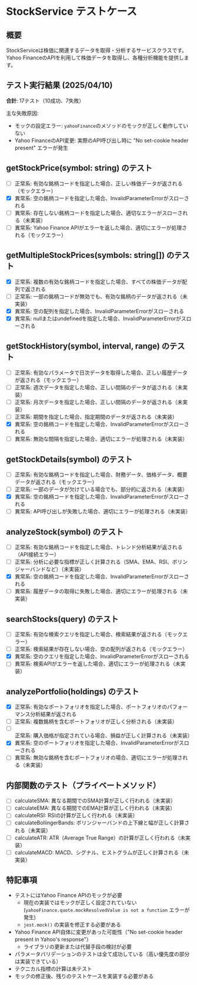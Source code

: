 # StockService テストケース

## 概要
StockServiceは株価に関連するデータを取得・分析するサービスクラスです。Yahoo FinanceのAPIを利用して株価データを取得し、各種分析機能を提供します。

## テスト実行結果 (2025/04/10)
**合計**: 17テスト（10成功、7失敗）

主な失敗原因:
- モックの設定エラー: `yahooFinance`のメソッドのモックが正しく動作していない
- Yahoo FinanceのAPI変更: 実際のAPI呼び出し時に "No set-cookie header present" エラーが発生

## getStockPrice(symbol: string) のテスト
- [ ] 正常系: 有効な銘柄コードを指定した場合、正しい株価データが返される（モックエラー）
- [x] 異常系: 空の銘柄コードを指定した場合、InvalidParameterErrorがスローされる
- [ ] 異常系: 存在しない銘柄コードを指定した場合、適切なエラーがスローされる（未実装）
- [ ] 異常系: Yahoo Finance APIがエラーを返した場合、適切にエラーが処理される（モックエラー）

## getMultipleStockPrices(symbols: string[]) のテスト
- [x] 正常系: 複数の有効な銘柄コードを指定した場合、すべての株価データが配列で返される
- [ ] 正常系: 一部の銘柄コードが無効でも、有効な銘柄のデータが返される（未実装）
- [x] 異常系: 空の配列を指定した場合、InvalidParameterErrorがスローされる
- [x] 異常系: nullまたはundefinedを指定した場合、InvalidParameterErrorがスローされる

## getStockHistory(symbol, interval, range) のテスト
- [ ] 正常系: 有効なパラメータで日次データを取得した場合、正しい履歴データが返される（モックエラー）
- [ ] 正常系: 週次データを指定した場合、正しい間隔のデータが返される（未実装）
- [ ] 正常系: 月次データを指定した場合、正しい間隔のデータが返される（未実装）
- [ ] 正常系: 期間を指定した場合、指定期間のデータが返される（未実装）
- [x] 異常系: 空の銘柄コードを指定した場合、InvalidParameterErrorがスローされる
- [ ] 異常系: 無効な間隔を指定した場合、適切にエラーが処理される（未実装）

## getStockDetails(symbol) のテスト
- [ ] 正常系: 有効な銘柄コードを指定した場合、財務データ、価格データ、概要データが返される（モックエラー）
- [ ] 正常系: 一部のデータが欠けている場合でも、部分的に返される（未実装）
- [x] 異常系: 空の銘柄コードを指定した場合、InvalidParameterErrorがスローされる
- [ ] 異常系: API呼び出しが失敗した場合、適切にエラーが処理される（未実装）

## analyzeStock(symbol) のテスト
- [ ] 正常系: 有効な銘柄コードを指定した場合、トレンド分析結果が返される（API接続エラー）
- [ ] 正常系: 分析に必要な指標が正しく計算される（SMA、EMA、RSI、ボリンジャーバンドなど）（未実装）
- [x] 異常系: 空の銘柄コードを指定した場合、InvalidParameterErrorがスローされる
- [ ] 異常系: 履歴データの取得に失敗した場合、適切にエラーが処理される（未実装）

## searchStocks(query) のテスト
- [ ] 正常系: 有効な検索クエリを指定した場合、検索結果が返される（モックエラー）
- [ ] 正常系: 検索結果が存在しない場合、空の配列が返される（モックエラー）
- [x] 異常系: 空のクエリを指定した場合、InvalidParameterErrorがスローされる
- [ ] 異常系: 検索APIがエラーを返した場合、適切にエラーが処理される（未実装）

## analyzePortfolio(holdings) のテスト
- [x] 正常系: 有効なポートフォリオを指定した場合、ポートフォリオのパフォーマンス分析結果が返される
- [ ] 正常系: 複数銘柄を含むポートフォリオが正しく分析される（未実装）
- [ ] 正常系: 購入価格が指定されている場合、損益が正しく計算される（未実装）
- [x] 異常系: 空のポートフォリオを指定した場合、InvalidParameterErrorがスローされる
- [ ] 異常系: 無効な銘柄を含むポートフォリオの場合、適切にエラーが処理される（未実装）

## 内部関数のテスト（プライベートメソッド）
- [ ] calculateSMA: 異なる期間でのSMA計算が正しく行われる（未実装）
- [ ] calculateEMA: 異なる期間でのEMA計算が正しく行われる（未実装）
- [ ] calculateRSI: RSIの計算が正しく行われる（未実装）
- [ ] calculateBollingerBands: ボリンジャーバンドの上下線と幅が正しく計算される（未実装）
- [ ] calculateATR: ATR（Average True Range）の計算が正しく行われる（未実装）
- [ ] calculateMACD: MACD、シグナル、ヒストグラムが正しく計算される（未実装）

## 特記事項
- テストにはYahoo Finance APIのモックが必要
  - 現在の実装ではモックが正しく設定されていない (`yahooFinance.quote.mockResolvedValue is not a function` エラーが発生)
  - `jest.mock()` の実装を修正する必要がある
- Yahoo Finance API自体に変更があった可能性（"No set-cookie header present in Yahoo's response"）
  - ライブラリの更新または代替手段の検討が必要
- パラメータバリデーションのテストは全て成功している（高い優先度の部分は実装できている）
- テクニカル指標の計算は未テスト
- モックの修正後、残りのテストケースを実装する必要がある 